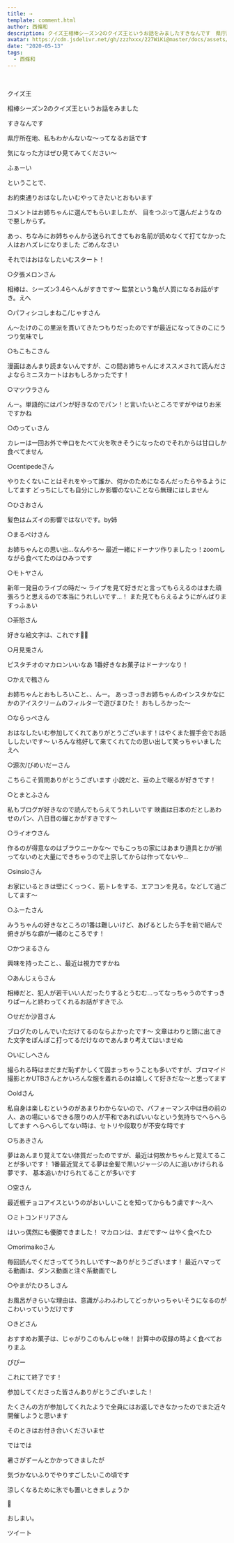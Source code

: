 ```yaml
---
title: ⇢
template: comment.html
author: 西條和
description: クイズ王相棒シーズン2のクイズ王というお話をみましたすきなんです　県庁所在地、私もわかんないな〜ってなるお話です気になった方はぜひ見てみて...
avatar: https://cdn.jsdelivr.net/gh/zzzhxxx/227WiKi@master/docs/assets/photo/avatar/nagomi.jpg
date: "2020-05-13"
tags:
  - 西條和
---
```




  ﻿











クイズ王











相棒シーズン2のクイズ王というお話をみました











すきなんです　










県庁所在地、私もわかんないな〜ってなるお話です











気になった方はぜひ見てみてください〜


















ふぁーい





























ということで、


お約束通りおはなしたいむやってきたいとおもいます
















コメントはお姉ちゃんに選んでもらいましたが、
目をつぶって選んだようなので悪しからず。






あっ、ちなみにお姉ちゃんから送られてきてもお名前が読めなくて打てなかった人はおハズレになりました
ごめんなさい


















それではおはなしたいむスタート！

















○夕張メロンさん

相棒は、シーズン3.4らへんがすきです〜
監禁という亀が人質になるお話がすき。えへ


○パフィシコしまねこ/じゃすさん

ん〜たけのこの里派を貫いてきたつもりだったのですが最近になってきのこにうつり気味でし


○もこもこさん

漫画はあんまり読まないんですが、この間お姉ちゃんにオススメされて読んださよならミニスカートはおもしろかったです！


○マツウラさん

んー。単語的にはパンが好きなのでパン！と言いたいところですがやはりお米ですかね


○のってぃさん

カレーは一回お外で辛口をたべて火を吹きそうになったのでそれからは甘口しか食べてません


○centipedeさん

やりたくないことはそれをやって誰か、何かのためになるんだったらやるようにしてます
どっちにしても自分にしか影響のないことなら無理にはしません




○ひさおさん

髪色はムズイの影響ではないです。by姉



○まるぺけさん

お姉ちゃんとの思い出…なんやろ〜
最近一緒にドーナツ作りましたっ！zoomしながら食べてたのはひみつです


○モトヤさん

新年一発目のライブの時だ〜
ライブを見て好きだと言ってもらえるのはまた頑張ろうと思えるので本当にうれしいです…！
また見てもらえるようにがんばりますっふぁい


○茶怒さん

好きな絵文字は、これです🙌🏻


○月見兎さん

ピスタチオのマカロンいいなあ
1番好きなお菓子はドーナツなり！


○かえで楓さん

お姉ちゃんとおもしろいこと、、んー。
あっさっきお姉ちゃんのインスタかなにかのアイスクリームのフィルターで遊びまひた！
おもしろかった〜


○ならっぺさん

おはなしたいむ参加してくれてありがとうございます！はやくまた握手会でお話ししたいです〜
いろんな格好して来てくれてたの思い出して笑っちゃいましたえへ


○源次/びめいだーさん

こちらこそ質問ありがとうございます
小説だと、豆の上で眠るが好きです！


○とまとふさん

私もブログが好きなので読んでもらえてうれしいです
映画は日本のだとしあわせのパン、八日目の蟬とかがすきです〜


○ライオウさん

作るのが得意なのはブラウニーかな〜
でもこっちの家にはあまり道具とかが揃ってないのと大量にできちゃうので上京してからは作ってないや…


○sinsioさん

お家にいるときは壁にくっつく、筋トレをする、エアコンを見る。などして過ごしてます〜


○ふーたさん

みうちゃんの好きなところの1番は難しいけど、あげるとしたら手を前で組んで俯きがちな癖が一緒のところです！


○かつまるさん

興味を持ったこと、、最近は視力ですかね


○あんじぇらさん

相棒だと、犯人が若干いい人だったりするとうむむ…ってなっちゃうのですっきりぱーんと終わってくれるお話がすきでふ


○せだか沙音さん

ブログたのしんでいただけてるのならよかったです〜
文章はわりと頭に出てきた文字をぽんぽこ打ってるだけなのであんまり考えてはいませぬ


○いにしへさん

撮られる時はまだまだ恥ずかしくて固まっちゃうことも多いですが、ブロマイド撮影とかUTBさんとかいろんな服を着れるのは嬉しくて好きだな〜と思ってます


○oldさん

私自身は楽しむというのがあまりわからないので、パフォーマンス中は目の前の人、あの場にいるできる限りの人が平和であればいいなという気持ちでへらへらしてます
へらへらしてない時は、セトリや段取りが不安な時です


○ちあきさん

夢はあんまり覚えてない体質だったのですが、最近は何故かちゃんと覚えてることが多いです！
1番最近覚えてる夢は金髪で黒いジャージの人に追いかけられる夢です、
基本追いかけられてることが多いです


○空さん

最近板チョコアイスというのがおいしいことを知ってからもう虜です〜えへ


○ミトコンドリアさん

はいっ偶然にも優勝できました！
マカロンは、まだです〜
はやく食べたひ


○morimaikoさん

毎回読んでくださっててうれしいです〜ありがとうございます！
最近ハマってる動画は、ダンス動画と注ぐ系動画でし


○やまがたひろしさん

お風呂がきらいな理由は、意識がふわふわしてどっかいっちゃいそうになるのがこわいっていうだけです


○きどさん

おすすめお菓子は、じゃがりこのもんじゃ味！
計算中の収録の時よく食べておりまふ

















ぴぴー











これにて終了です！












参加してくださった皆さんありがとうございました！













たくさんの方が参加してくれたようで全員にはお返しできなかったのでまた近々開催しようと思います



そのときはお付き合いくださいませ













ではでは














暑さがずーんとかかってきましたが






気づかないふりでやりすごしたいこの頃です

















涼しくなるために氷でも置いときましょうか











🧊
























おしまい。


ツイート



